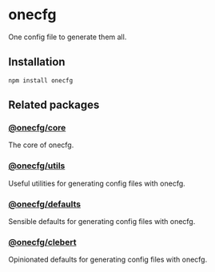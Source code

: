 # onecfg

One config file to generate them all.

## Installation

```
npm install onecfg
```

## Related packages

### [@onecfg/core](https://github.com/clebert/onecfg-core)

The core of onecfg.

### [@onecfg/utils](https://github.com/clebert/onecfg-utils)

Useful utilities for generating config files with onecfg.

### [@onecfg/defaults](https://github.com/clebert/onecfg-defaults)

Sensible defaults for generating config files with onecfg.

### [@onecfg/clebert](https://github.com/clebert/onecfg-clebert)

Opinionated defaults for generating config files with onecfg.
